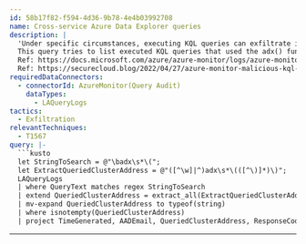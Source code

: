 ```yaml
---
id: 58b17f82-f594-4d36-9b78-4e4b03992708
name: Cross-service Azure Data Explorer queries
description: |
  'Under specific circumstances, executing KQL queries can exfiltrate information like access tokens, regarding external data functions like adx().
  This query tries to list executed KQL queries that used the adx() function and where an access token might have been exposed to.
  Ref: https://docs.microsoft.com/azure/azure-monitor/logs/azure-monitor-data-explorer-proxy
  Ref: https://securecloud.blog/2022/04/27/azure-monitor-malicious-kql-query/'
requiredDataConnectors:
  - connectorId: AzureMonitor(Query Audit)
    dataTypes:
      - LAQueryLogs
tactics:
  - Exfiltration
relevantTechniques:
  - T1567
query: |-
  ```kusto
  let StringToSearch = @"\badx\s*\(";
  let ExtractQueriedClusterAddress = @"([^\w]|^)adx\s*\(([^\)]*)\)";
  LAQueryLogs
  | where QueryText matches regex StringToSearch
  | extend QueriedClusterAddress = extract_all(ExtractQueriedClusterAddress, dynamic([2]), QueryText)
  | mv-expand QueriedClusterAddress to typeof(string)
  | where isnotempty(QueriedClusterAddress)
  | project TimeGenerated, AADEmail, QueriedClusterAddress, ResponseCode, QueryText, RequestTarget
  ```
---
```


